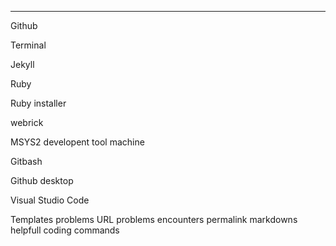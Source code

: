 
---
Github


Terminal


Jekyll


Ruby


Ruby installer


webrick


MSYS2 developent tool machine


Gitbash


Github desktop


Visual Studio Code


Templates problems
URL problems encounters
permalink
markdowns
helpfull coding commands

